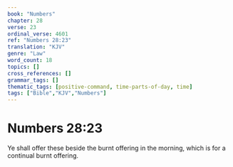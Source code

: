 ```yaml
---
book: "Numbers"
chapter: 28
verse: 23
ordinal_verse: 4601
ref: "Numbers 28:23"
translation: "KJV"
genre: "Law"
word_count: 18
topics: []
cross_references: []
grammar_tags: []
thematic_tags: [positive-command, time-parts-of-day, time]
tags: ["Bible","KJV","Numbers"]
---
```


# Numbers 28:23

Ye shall offer these beside the burnt offering in the morning, which is for a continual burnt offering.
